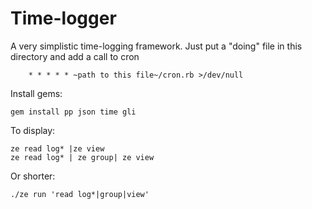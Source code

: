 # Time-logger

A very simplistic time-logging framework.
Just put a "doing" file in this directory and add a call to cron

```
	* * * * * ~path to this file~/cron.rb >/dev/null
```
Install gems:
```
gem install pp json time gli
```
To display:
```
ze read log* |ze view
ze read log* | ze group| ze view
```

Or shorter:
```
./ze run 'read log*|group|view'
```
